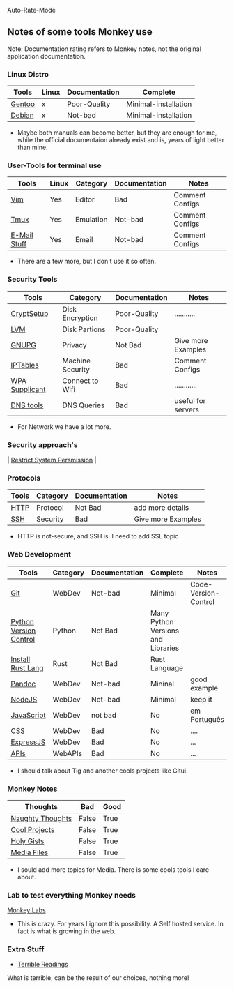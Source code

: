 Auto-Rate-Mode

<h2>Notes of some tools Monkey use</h2>

Note: Documentation rating refers to Monkey notes, not the original application documentation.

<h3> Linux Distro </h3>

| Tools                         | Linux | Documentation | Complete | 
| ----------------------------- | ----- | ------------ | ------- |
| [Gentoo](./distros/gentoo.md) | x     | Poor-Quality | Minimal-installation |
| [Debian](./distros/debian.md) | x | Not-bad | Minimal-installation | 

- Maybe both manuals can become better, but they are enough for me, while the official documentaion already exist and is, years of light better than mine. 

<h3> User-Tools for terminal use </h3>

| Tools                           | Linux | Category  | Documentation | Notes           |
| ------------------------------- | ----- | --------- | ------------- | --------------- |
| [Vim](./linux/vim.md)           | Yes   | Editor    | Bad           | Comment Configs |
| [Tmux](./linux/tmux.md)         | Yes   | Emulation | Not-bad           | Comment Configs |
| [E-Mail Stuff](./linux/mutt.md)         | Yes   | Email     | Not-bad      | Comment Configs |

- There are a few more, but I don't use it so often.

<h3> Security Tools </h3>

| Tools                                       | Category   | Documentation | Notes              |
| ------------------------------------------- | ---------- | ------------- | ------------------ |
| [CryptSetup](./linux/cryptsetup.md)         | Disk Encryption | Poor-Quality  | ...........        |
| [LVM](./linux/lvm.md)                       | Disk Partions       | Poor-Quality  |
| [GNUPG](./linux/gpg.md)                     | Privacy    | Not Bad       | Give more Examples |
| [IPTables](./linux/iptables.md)             | Machine Security   | Bad           | Comment Configs    |
| [WPA Supplicant](./linux/wpa_supplicant.md) | Connect to Wifi       | Bad           | ............       |
| [DNS tools](./linux/dns.md) | DNS Queries | Bad | useful for servers | 

- For Network we have a lot more.

<h3> Security approach's </h3>

| [Restrict System Persmission](./linux/permissions.md) | 

<h3> Protocols </h3>

| Tools                      | Category | Documentation | Notes              |
| -------------------------- | -------- | ------------- | ------------------ |
| [HTTP](./protocol/http.md) | Protocol | Not Bad       | add more details   |
| [SSH](./protocol/ssh.md)   | Security | Bad           | Give more Examples |

- HTTP is not-secure, and SSH is. I need to add SSL topic

<h3> Web Development </h3>

| Tools                              | Category | Documentation | Complete | Notes                |
| ---------------------------------- | -------- | ------------- | -------- | -------------------- |
| [Git](./linux/git.md)              | WebDev   | Not-bad       | Minimal  | Code-Version-Control |
| [Python Version Control](./linux/python.md) | Python     | Not Bad       | Many Python Versions and Libraries | 
| [Install Rust Lang](./linux/rust.md)        | Rust       | Not Bad       | Rust Language  | 
| [Pandoc](./linux/pandoc.md) | WebDev | Not-bad  | Mininal | good example | 
| [NodeJS](./web/nodejs.md)          | WebDev   | Not-bad           | Minimal       | keep it               |
| [JavaScript](./learn/javascript/Global_notes.md) | WebDev   | not bad           | No       | em Português                 |
| [CSS](./web/css.md)                | WebDev   | Bad           | No       | ....                 |
| [ExpressJS](./web/express.md)      | WebDev   | Bad           | No       | ...                  |
| [APIs](./web/apis.md)              | WebAPIs  | Bad           | No       | ...                  |

- I should talk about Tig and another cools projects like Gitui. 

<h3> Monkey Notes </h3>

| Thoughts                                 | Bad   | Good  |
| ---------------------------------------- | ----- | ----- |
| [Naughty Thoughts](./github/thoughts.md) | False | True  |
| [Cool Projects](./web/stuff.md) | False | True | 
| [Holy Gists](./github/gist.md) | False | True | 
| [Media Files](./linux/ffmpeg.md) | False | True | 

- I sould add more topics for Media. There is some cools tools I care about. 

<h3> Lab to test everything Monkey needs </h3>

[Monkey Labs](./labs/develop/lab_planV1.md)

- This is crazy. For years I ignore this possibility. A Self hosted service. In fact is what is growing in the web. 

<h3> Extra Stuff </h3>

- [Terrible Readings](./awesome/README.md) 

What is terrible, can be the result of our choices, nothing more! 
